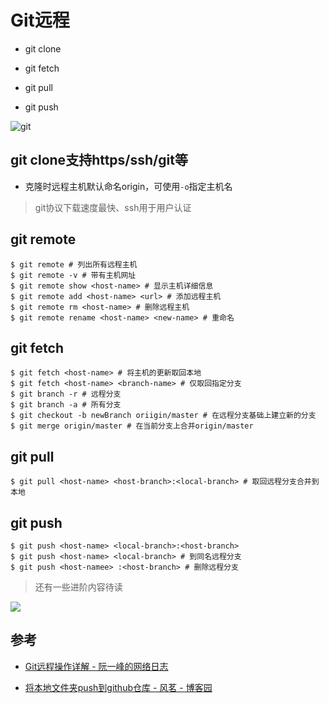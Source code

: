 # Git远程

- git clone

- git fetch

- git pull

- git push

![git](http://ruanyifeng.com/blogimg/asset/2014/bg2014061202.jpg)

## git clone支持https/ssh/git等

- 克隆时远程主机默认命名origin，可使用`-o`指定主机名

> git协议下载速度最快、ssh用于用户认证

## git remote

```shell
$ git remote # 列出所有远程主机
$ git remote -v # 带有主机网址
$ git remote show <host-name> # 显示主机详细信息
$ git remote add <host-name> <url> # 添加远程主机
$ git remote rm <host-name> # 删除远程主机
$ git remote rename <host-name> <new-name> # 重命名
```

## git fetch

```shell
$ git fetch <host-name> # 将主机的更新取回本地
$ git fetch <host-name> <branch-name> # 仅取回指定分支
$ git branch -r # 远程分支
$ git branch -a # 所有分支
$ git checkout -b newBranch oriigin/master # 在远程分支基础上建立新的分支
$ git merge origin/master # 在当前分支上合并origin/master
```

## git pull

```shell
$ git pull <host-name> <host-branch>:<local-branch> # 取回远程分支合并到本地
```

## git push

```shell
$ git push <host-name> <local-branch>:<host-branch>
$ git push <host-name> <local-branch> # 到同名远程分支
$ git push <host-namee> :<host-branch> # 删除远程分支
```

> 还有一些进阶内容待读



![](https://images2015.cnblogs.com/blog/987101/201703/987101-20170307170555016-1139738856.png)

## 参考

- [Git远程操作详解 - 阮一峰的网络日志](https://www.ruanyifeng.com/blog/2014/06/git_remote.html)

- [将本地文件夹push到github仓库 - 风茗 - 博客园](https://www.cnblogs.com/njqa/p/6515713.html)
